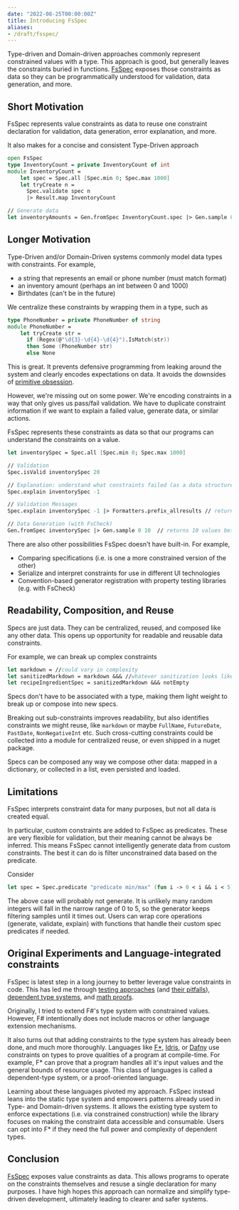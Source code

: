 ```yaml
---
date: "2022-08-25T00:00:00Z"
title: Introducing FsSpec
aliases:
- /draft/fsspec/
---
```


Type-driven and Domain-driven approaches commonly represent constrained values with a type. This approach is good, but generally leaves the constraints buried in functions. [FsSpec](https://github.com/farlee2121/FsSpec) exposes those constraints as data so they can be programmatically understood for validation, data generation, and more.
<!--more-->

## Short Motivation
FsSpec represents value constraints as data to reuse one constraint declaration for validation, data generation, error explanation, and more.

It also makes for a concise and consistent Type-Driven approach
```fsharp
open FsSpec
type InventoryCount = private InventoryCount of int
module InventoryCount = 
    let spec = Spec.all [Spec.min 0; Spec.max 1000]
    let tryCreate n =
      Spec.validate spec n 
      |> Result.map InventoryCount

// Generate data
let inventoryAmounts = Gen.fromSpec InventoryCount.spec |> Gen.sample 0 10
```

## Longer Motivation
Type-Driven and/or Domain-Driven systems commonly model data types with constraints. For example, 
- a string that represents an email or phone number (must match format)
- an inventory amount (perhaps an int between 0 and 1000)
- Birthdates (can't be in the future)

We centralize these constraints by wrapping them in a type, such as

```fsharp
type PhoneNumber = private PhoneNumber of string
module PhoneNumber = 
    let tryCreate str =
      if (Regex(@"\d{3}-\d{4}-\d{4}").IsMatch(str))
      then Some (PhoneNumber str)
      else None 
```

This is great. It prevents defensive programming from leaking around the system and clearly encodes expectations on data. It avoids the downsides of [primitive obsession](https://grabbagoft.blogspot.com/2007/12/dealing-with-primitive-obsession.html).

However, we're missing out on some power. We're encoding constraints in a way that only gives us pass/fail validation. 
We have to duplicate constraint information if we want to explain a failed value, generate data, or similar actions.

FsSpec represents these constraints as data so that our programs can understand the constraints on a value. 

```fsharp
let inventorySpec = Spec.all [Spec.min 0; Spec.max 1000]

// Validation
Spec.isValid inventorySpec 20

// Explanation: understand what constraints failed (as a data structure)
Spec.explain inventorySpec -1

// Validation Messages
Spec.explain inventorySpec -1 |> Formatters.prefix_allresults // returns: "-1 failed with: and [min 0 (FAIL); max 1000 (OK)]"

// Data Generation (with FsCheck)
Gen.fromSpec inventorySpec |> Gen.sample 0 10  // returns 10 values between 0 and 1000
```

There are also other possibilities FsSpec doesn't have built-in. For example,
- Comparing specifications (i.e. is one a more constrained version of the other)
- Serialize and interpret constraints for use in different UI technologies
- Convention-based generator registration with property testing libraries (e.g. with FsCheck)

## Readability, Composition, and Reuse

Specs are just data. They can be centralized, reused, and composed like any other data.
This opens up opportunity for readable and reusable data constraints. 

For example, we can break up complex constraints

```fsharp
let markdown = //could vary in complexity
let sanitizedMarkdown = markdown &&& //whatever sanitization looks like
let recipeIngredientSpec = sanitizedMarkdown &&& notEmpty 
```

Specs don't have to be associated with a type, making them light weight to break up or compose into new specs.

Breaking out sub-constraints improves readability, but also identifies constraints we might reuse, like `markdown` or maybe `FullName`, `FutureDate`, `PastDate`, `NonNegativeInt` etc.
Such cross-cutting constraints could be collected into a module for centralized reuse, or even shipped in a nuget package.

Specs can be composed any way we compose other data: mapped in a dictionary, or collected in a list, even persisted and loaded.

## Limitations

FsSpec interprets constraint data for many purposes, but not all data is created equal. 

In particular, custom constraints are added to FsSpec as predicates. These are very flexible for validation, but their meaning cannot be always be inferred.
This means FsSpec cannot intelligently generate data from custom constraints. The best it can do is filter unconstrained data based on the predicate.

Consider
```fsharp
let spec = Spec.predicate "predicate min/max" (fun i -> 0 < i && i < 5)
```

The above case will probably not generate. It is unlikely many random integers will fall in the narrow range of 0 to 5, so the generator keeps filtering samples until it times out. 
Users can wrap core operations (generate, validate, explain) with functions that handle their custom spec predicates if needed. 


## Original Experiments and Language-integrated constraints

FsSpec is latest step in a long journey to better leverage value constraints in code. This has led me through [testing approaches](../../posts/2022/2022-06-03-Improved-completeness-automatic-random-testing.md) (and [their pitfalls](../../posts/2022/2022-08-01-Spec-Test-Pitfalls.md)), [dependent type systems](../../posts/2022/2022-08-05-Clojure-spec-dependent.md), and [math proofs](../../posts/2022/2022-08-12-Normalizing-Boolean-Expressions.md). 

Originally, I tried to extend F#'s type system with constrained values. However, F# intentionally does not include macros or other language extension mechanisms. 

It also turns out that adding constraints to the type system has already been done, and much more thoroughly. Languages like [F*](https://www.fstar-lang.org/), [Idris](https://www.idris-lang.org/), or [Dafny](https://github.com/dafny-lang/dafny) use constraints on types to prove qualities of a program at compile-time. For example, F* can prove that a program handles all it's input values and the general bounds of resource usage. This class of languages is called a dependent-type system, or a proof-oriented language.

Learning about these languages pivoted my approach. FsSpec instead leans into the static type system and empowers patterns already used in Type- and Domain-driven systems. It allows the existing type system to enforce expectations (i.e. via constrained construction) while the library focuses on making the constraint data accessible and consumable. Users can opt into F* if they need the full power and complexity of dependent types. 

## Conclusion

[FsSpec](https://github.com/farlee2121/FsSpec) exposes value constraints as data. This allows programs to operate on the constraints themselves and resuse a single declaration for many purposes.
I have high hopes this approach can normalize and simplify type-driven development, ultimately leading to clearer and safer systems.